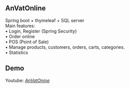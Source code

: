 ## AnVatOnline
Spring boot + thymeleaf + SQL server<br>
Main features:<br>
• Login, Register (Spring Security)<br>
• Order online<br>
• POS (Point of Sale)<br>
• Manage products, customers, orders, carts, categories.<br>
• Statistics<br>
## Demo
Youtube: *[AnVatOnine](https://youtu.be/d5txwn8mLuk)*
